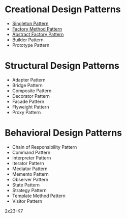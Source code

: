 # Creational Design Patterns
- [Singleton Pattern](/ressource/skeleton/index.md)
- [Factory Method Pattern](/ressource/factoryMethod/index.md)
- [Abstract Factory Pattern](/ressource/abstractFactory/index.md)
- Builder Pattern
- Prototype Pattern
# Structural Design Patterns
- Adapter Pattern
- Bridge Pattern
- Composite Pattern
- Decorator Pattern
- Facade Pattern
- Flyweight Pattern
- Proxy Pattern
# Behavioral Design Patterns
- Chain of Responsibility Pattern
- Command Pattern
- Interpreter Pattern
- Iterator Pattern
- Mediator Pattern
- Memento Pattern
- Observer Pattern
- State Pattern
- Strategy Pattern
- Template Method Pattern
- Visitor Pattern

2x23-K7